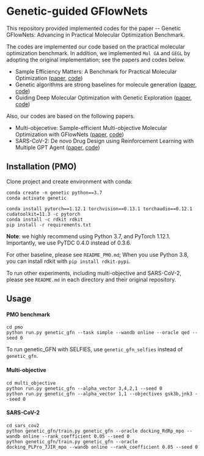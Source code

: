 # Genetic-guided GFlowNets

This repository provided implemented codes for the paper -- Genetic GFlowNets: Advancing in Practical Molecular Optimization Benchmark. 
> 

The codes are implemented our code based on the practical molecular optimization benchmark.
In addition, we implemented `Mol GA` and `GEGL` by adopting the original implementation; see the papers and codes below.

- Sample Efficiency Matters: A Benchmark for Practical Molecular Optimization ([paper](https://arxiv.org/abs/2206.12411), [code](https://github.com/wenhao-gao/mol_opt))
- Genetic algorithms are strong baselines for molecule generation ([paper](https://arxiv.org/abs/2310.09267), [code](https://github.com/AustinT/mol_ga))
- Guiding Deep Molecular Optimization with Genetic Exploration ([paper](https://proceedings.neurips.cc/paper/2020/hash/8ba6c657b03fc7c8dd4dff8e45defcd2-Abstract.html), [code](https://github.com/sungsoo-ahn/genetic-expert-guided-learning))

Also, our codes are based on the following papers.
- Multi-objecetive: Sample-efficient Multi-objective Molecular Optimization with GFlowNets ([paper](https://arxiv.org/abs/2302.04040), [code](https://github.com/violet-sto/HN-GFN))
- SARS-CoV-2: De novo Drug Design using Reinforcement Learning with Multiple GPT Agent ([paper](https://arxiv.org/abs/2401.06155), [code](https://github.com/HXYfighter/MolRL-MGPT))


## Installation (PMO)

Clone project and create environment with conda:
```
conda create -n genetic python==3.7
conda activate genetic

conda install pytorch==1.12.1 torchvision==0.13.1 torchaudio==0.12.1 cudatoolkit=11.3 -c pytorch
conda install -c rdkit rdkit
pip install -r requirements.txt
```

**Note**: we highly recommend using Python 3.7, and PyTorch 1.12.1. Importantly, we use PyTDC 0.4.0 instead of 0.3.6.

For other baseline, please see `README_PMO.md`;
When you use Python 3.8, you can install rdkit with `pip install rdkit-pypi`.

To run other experiments, including multi-objective and SARS-CoV-2, please see `README.md` in each directory and their original repository.


## Usage
#### PMO benchmark

```
cd pmo
python run.py genetic_gfn --task simple --wandb online --oracle qed --seed 0
```

To run genetic_GFN with SELFIES, use `genetic_gfn_selfies` instead of `genetic_gfn`.


#### Multi-objective

```
cd multi_objective
python run.py genetic_gfn --alpha_vector 3,4,2,1 --seed 0
python run.py genetic_gfn --alpha_vector 1,1 --objectives gsk3b,jnk3 --seed 0
```


#### SARS-CoV-2

```
cd sars_cov2
python genetic_gfn/train.py genetic_gfn --oracle docking_RdRp_mpo --wandb online --rank_coefficient 0.05 --seed 0
python genetic_gfn/train.py genetic_gfn --oracle docking_PLPro_7JIR_mpo --wandb online --rank_coefficient 0.05 --seed 0
```


